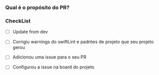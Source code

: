 ### Qual é o propósito do PR? 

### CheckList
- [ ] Update from dev
- [ ] Corrigiu warnings do swiftLint e padrões de projeto que seu projeto gerou
- [ ] Adicionou uma issue para o seu PR
- [ ] Configurou a issue na board do projeto

